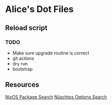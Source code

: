 # Alice's Dot Files

## Reload script

### TODO

- Make sure upgrade routine is correct
- git actions
- dry run
- bootstrap

## Resources

[NixOS Package Search](search.nixos.org/packages)
[Nüschtos Options Search](https://search.n%C3%BCschtos.de)
